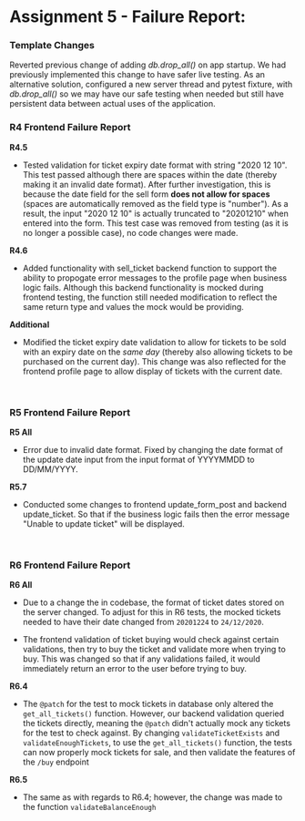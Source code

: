 Assignment 5 - Failure Report:  
==============================  
### Template Changes

Reverted previous change of adding *db.drop_all()* on app startup. We had previously implemented this change to have safer live testing. As an alternative solution, configured a new server thread and pytest fixture, with *db.drop_all()* so we may have our safe testing when needed but still have persistent data between actual uses of the application.
<br>
### R4 Frontend Failure Report 
  
**R4.5** 
* Tested validation for ticket expiry date format with string "2020 12 10". This test passed although there are spaces within the date (thereby making it an invalid date format). After further investigation, this is because the date field for the sell form **does not allow for spaces** (spaces are automatically removed as the field type is "number"). As a result, the input "2020 12 10" is actually truncated to "20201210" when entered into the form. This test case was removed from testing (as it is no longer a possible case), no code changes were made.  
  
**R4.6** 
* Added functionality with sell_ticket backend function to support the ability to propogate error messages to the profile page when business logic fails. Although this backend functionality is mocked during frontend testing, the function still needed modification to reflect the same return type and values the mock would be providing.  
  
**Additional** 
* Modified the ticket expiry date validation to allow for tickets to be sold with an expiry date on the *same day* (thereby also allowing tickets to be purchased on the current day). This change was also reflected for the frontend profile page to allow display of tickets with the current date.

<br>

### R5 Frontend Failure Report  
  
**R5 All** 
* Error due to invalid date format. Fixed by changing the date format of the update date input from the input format of YYYYMMDD to DD/MM/YYYY.  
  
**R5.7** 
* Conducted some changes to frontend update_form_post and backend update_ticket. So that if the business logic fails then the error message "Unable to update ticket" will be displayed.


  <br>
### R6 Frontend Failure Report 
  
**R6 All**  
* Due to a change the in codebase, the format of ticket dates stored on the server changed. To adjust for this in R6 tests, the mocked tickets needed to have their date changed from `20201224` to `24/12/2020`.  
  
* The frontend validation of ticket buying would check against certain validations, then try to buy the ticket and validate more when trying to buy. This was changed so that if any validations failed, it would immediately return an error to the user before trying to buy.  
  
**R6.4**  
* The `@patch` for the test to mock tickets in database only altered the `get_all_tickets()` function. However, our backend validation queried the tickets directly, meaning the `@patch` didn't actually mock any tickets for the test to check against. By changing `validateTicketExists` and `validateEnoughTickets`, to use the `get_all_tickets()` function, the tests can now properly mock tickets for sale, and then validate the features of the `/buy` endpoint  

**R6.5**  
* The same as with regards to R6.4; however, the change was made to the function `validateBalanceEnough`
